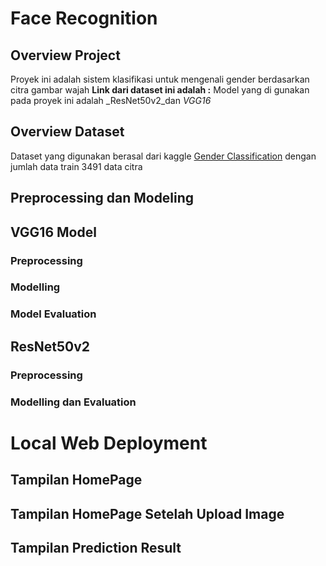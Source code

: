 # Face Recognition
## Overview Project
Proyek ini adalah sistem klasifikasi untuk mengenali gender berdasarkan citra gambar wajah
**Link dari dataset ini adalah :**
Model yang di gunakan pada proyek ini adalah _ResNet50v2_dan _VGG16_

## Overview Dataset
Dataset yang digunakan berasal dari kaggle [Gender Classification](https://www.kaggle.com/datasets/gpiosenka/gender-classification-from-an-image)
dengan jumlah data train 3491 data citra
## Preprocessing dan Modeling
## VGG16 Model
### Preprocessing
### Modelling
### Model Evaluation
## ResNet50v2
### Preprocessing
### Modelling dan Evaluation

# Local Web Deployment
## Tampilan HomePage
## Tampilan HomePage Setelah Upload Image
## Tampilan Prediction Result
